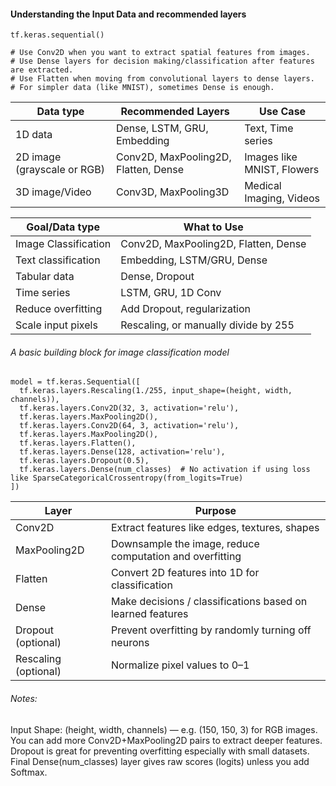 #### Understanding the Input Data and recommended layers

```
tf.keras.sequential()

# Use Conv2D when you want to extract spatial features from images.
# Use Dense layers for decision making/classification after features are extracted.
# Use Flatten when moving from convolutional layers to dense layers.
# For simpler data (like MNIST), sometimes Dense is enough.
```

| Data type | Recommended Layers | Use Case |
|-----------|--------------------|----------|
| 1D data | Dense, LSTM, GRU, Embedding | Text, Time series|
| 2D image (grayscale or RGB) | Conv2D, MaxPooling2D, Flatten, Dense | Images like MNIST, Flowers|
| 3D image/Video | Conv3D, MaxPooling3D | Medical Imaging, Videos|

| Goal/Data type | What to Use |
|----------------|-------------|
|Image Classification | Conv2D, MaxPooling2D, Flatten, Dense |
|Text classification | Embedding, LSTM/GRU, Dense|
|Tabular data| Dense, Dropout|
|Time series| LSTM, GRU, 1D Conv|
|Reduce overfitting | Add Dropout, regularization|
|Scale input pixels| Rescaling, or manually divide by 255|


###### A basic building block for image classification model

```
model = tf.keras.Sequential([
  tf.keras.layers.Rescaling(1./255, input_shape=(height, width, channels)),
  tf.keras.layers.Conv2D(32, 3, activation='relu'),
  tf.keras.layers.MaxPooling2D(),
  tf.keras.layers.Conv2D(64, 3, activation='relu'),
  tf.keras.layers.MaxPooling2D(),
  tf.keras.layers.Flatten(),
  tf.keras.layers.Dense(128, activation='relu'),
  tf.keras.layers.Dropout(0.5),
  tf.keras.layers.Dense(num_classes)  # No activation if using loss like SparseCategoricalCrossentropy(from_logits=True)
])
```

| Layer	| Purpose |
|-------|---------|
|Conv2D|Extract features like edges, textures, shapes|
|MaxPooling2D|Downsample the image, reduce computation and overfitting|
|Flatten|Convert 2D features into 1D for classification|
|Dense|Make decisions / classifications based on learned features|
|Dropout (optional)|Prevent overfitting by randomly turning off neurons|
|Rescaling (optional)| Normalize pixel values to 0–1|

###### Notes:
Input Shape: (height, width, channels) — e.g. (150, 150, 3) for RGB images.
You can add more Conv2D+MaxPooling2D pairs to extract deeper features.
Dropout is great for preventing overfitting especially with small datasets.
Final Dense(num_classes) layer gives raw scores (logits) unless you add Softmax.